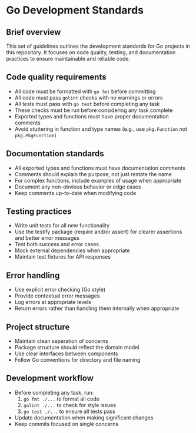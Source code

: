 # Go Development Standards

## Brief overview
This set of guidelines outlines the development standards for Go projects in this repository. It focuses on code quality, testing, and documentation practices to ensure maintainable and reliable code.

## Code quality requirements
- All code must be formatted with `go fmt` before committing
- All code must pass `golint` checks with no warnings or errors
- All tests must pass with `go test` before completing any task
- These checks must be run before considering any task complete
- Exported types and functions must have proper documentation comments
- Avoid stuttering in function and type names (e.g., use `pkg.Function` not `pkg.PkgFunction`)

## Documentation standards
- All exported types and functions must have documentation comments
- Comments should explain the purpose, not just restate the name
- For complex functions, include examples of usage when appropriate
- Document any non-obvious behavior or edge cases
- Keep comments up-to-date when modifying code

## Testing practices
- Write unit tests for all new functionality
- Use the testify package (require and/or assert) for clearer assertions and better error messages
- Test both success and error cases
- Mock external dependencies when appropriate
- Maintain test fixtures for API responses

## Error handling
- Use explicit error checking (Go style)
- Provide contextual error messages
- Log errors at appropriate levels
- Return errors rather than handling them internally when appropriate

## Project structure
- Maintain clean separation of concerns
- Package structure should reflect the domain model
- Use clear interfaces between components
- Follow Go conventions for directory and file naming

## Development workflow
- Before completing any task, run:
  1. `go fmt ./...` to format all code
  2. `golint ./...` to check for style issues
  3. `go test ./...` to ensure all tests pass
- Update documentation when making significant changes
- Keep commits focused on single concerns
